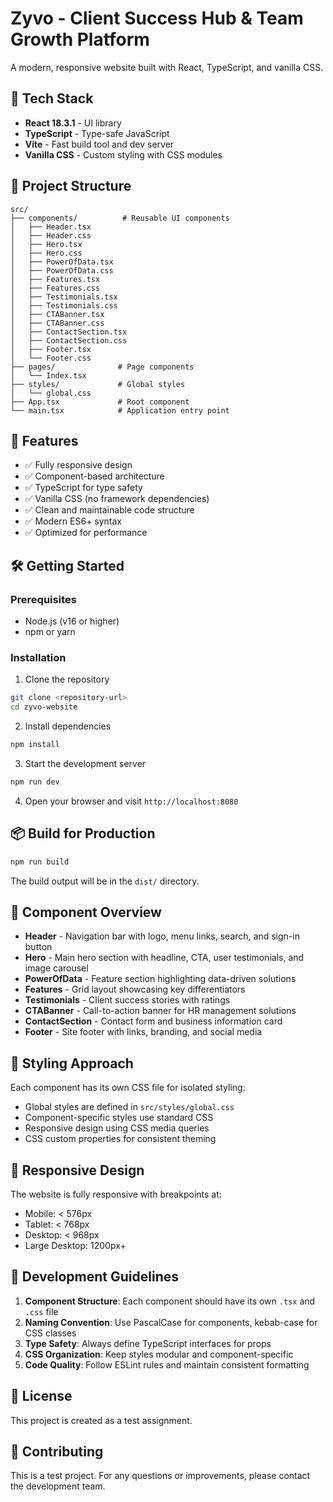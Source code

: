 # Zyvo - Client Success Hub & Team Growth Platform

A modern, responsive website built with React, TypeScript, and vanilla CSS.

## 🚀 Tech Stack

- **React 18.3.1** - UI library
- **TypeScript** - Type-safe JavaScript
- **Vite** - Fast build tool and dev server
- **Vanilla CSS** - Custom styling with CSS modules

## 📁 Project Structure

```
src/
├── components/          # Reusable UI components
│   ├── Header.tsx
│   ├── Header.css
│   ├── Hero.tsx
│   ├── Hero.css
│   ├── PowerOfData.tsx
│   ├── PowerOfData.css
│   ├── Features.tsx
│   ├── Features.css
│   ├── Testimonials.tsx
│   ├── Testimonials.css
│   ├── CTABanner.tsx
│   ├── CTABanner.css
│   ├── ContactSection.tsx
│   ├── ContactSection.css
│   ├── Footer.tsx
│   └── Footer.css
├── pages/              # Page components
│   └── Index.tsx
├── styles/             # Global styles
│   └── global.css
├── App.tsx             # Root component
└── main.tsx            # Application entry point
```

## 🎨 Features

- ✅ Fully responsive design
- ✅ Component-based architecture
- ✅ TypeScript for type safety
- ✅ Vanilla CSS (no framework dependencies)
- ✅ Clean and maintainable code structure
- ✅ Modern ES6+ syntax
- ✅ Optimized for performance

## 🛠️ Getting Started

### Prerequisites

- Node.js (v16 or higher)
- npm or yarn

### Installation

1. Clone the repository

```bash
git clone <repository-url>
cd zyvo-website
```

2. Install dependencies

```bash
npm install
```

3. Start the development server

```bash
npm run dev
```

4. Open your browser and visit `http://localhost:8080`

## 📦 Build for Production

```bash
npm run build
```

The build output will be in the `dist/` directory.

## 🎯 Component Overview

- **Header** - Navigation bar with logo, menu links, search, and sign-in button
- **Hero** - Main hero section with headline, CTA, user testimonials, and image carousel
- **PowerOfData** - Feature section highlighting data-driven solutions
- **Features** - Grid layout showcasing key differentiators
- **Testimonials** - Client success stories with ratings
- **CTABanner** - Call-to-action banner for HR management solutions
- **ContactSection** - Contact form and business information card
- **Footer** - Site footer with links, branding, and social media

## 🎨 Styling Approach

Each component has its own CSS file for isolated styling:

- Global styles are defined in `src/styles/global.css`
- Component-specific styles use standard CSS
- Responsive design using CSS media queries
- CSS custom properties for consistent theming

## 📱 Responsive Design

The website is fully responsive with breakpoints at:

- Mobile: < 576px
- Tablet: < 768px
- Desktop: < 968px
- Large Desktop: 1200px+

## 🔧 Development Guidelines

1. **Component Structure**: Each component should have its own `.tsx` and `.css` file
2. **Naming Convention**: Use PascalCase for components, kebab-case for CSS classes
3. **Type Safety**: Always define TypeScript interfaces for props
4. **CSS Organization**: Keep styles modular and component-specific
5. **Code Quality**: Follow ESLint rules and maintain consistent formatting

## 📄 License

This project is created as a test assignment.

## 🤝 Contributing

This is a test project. For any questions or improvements, please contact the development team.
